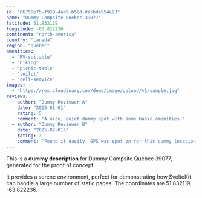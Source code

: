 ```yaml
---
id: "06750e75-f929-4ab9-b58d-da5bde954e93"
name: "Dummy Campsite Quebec 39077"
latitude: 51.832119
longitude: -63.822236
continent: "north-america"
country: "canada"
region: "quebec"
amenities:
  - "RV-suitable"
  - "hiking"
  - "picnic-table"
  - "toilet"
  - "cell-service"
images:
  - "https://res.cloudinary.com/demo/image/upload/v1/sample.jpg"
reviews:
  - author: "Dummy Reviewer A"
    date: "2025-01-01"
    rating: 5
    comment: "A nice, quiet dummy spot with some basic amenities."
  - author: "Dummy Reviewer B"
    date: "2025-02-016"
    rating: 3
    comment: "Found it easily. GPS was spot on for this dummy location."
---
```


This is a **dummy description** for Dummy Campsite Quebec 39077, generated for the proof of concept.

It provides a serene environment, perfect for demonstrating how SvelteKit can handle a large number of static pages. The coordinates are 51.832119, -63.822236.
